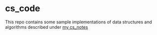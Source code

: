 # cs_code

This repo contains some sample implementations of data structures and algorithms described under [my cs_notes](https://github.com/nyierr/cs_notes)
